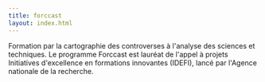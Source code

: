 ```yaml
---
title: forccast
layout: index.html
---
```

Formation par la cartographie des controverses à l'analyse des sciences et techniques. Le programme Forccast est lauréat de l'appel à projets Initiatives d'excellence en formations innovantes (IDEFI), lancé par l'Agence nationale de la recherche.